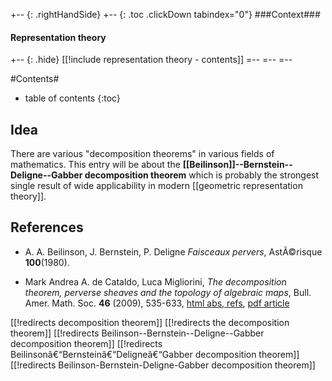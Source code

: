 
+-- {: .rightHandSide}
+-- {: .toc .clickDown tabindex="0"}
###Context###
#### Representation theory
+-- {: .hide}
[[!include representation theory - contents]]
=--
=--
=--

#Contents#
* table of contents
{:toc}

## Idea

There are various "decomposition theorems" in various fields of mathematics.  This entry will be about the **[[Beilinson]]--Bernstein--Deligne--Gabber decomposition theorem** which is probably the strongest single result of wide applicability in modern [[geometric representation theory]].


## References

* A. A. Beilinson, J. Bernstein, P. Deligne _Faisceaux pervers_, AstÃ©risque __100__(1980).

* Mark Andrea A. de Cataldo, Luca Migliorini, _The decomposition theorem, perverse sheaves and the topology of algebraic maps_, Bull. Amer. Math. Soc. __46__ (2009), 535-633, [html abs, refs](http://www.ams.org/bull/2009-46-04/S0273-0979-09-01260-9/home.html), [pdf article](http://www.ams.org/bull/2009-46-04/S0273-0979-09-01260-9/S0273-0979-09-01260-9.pdf)


[[!redirects decomposition theorem]]
[[!redirects the decomposition theorem]]
[[!redirects Beilinson--Bernstein--Deligne--Gabber decomposition theorem]]
[[!redirects Beilinsonâ€“Bernsteinâ€“Deligneâ€“Gabber decomposition theorem]]
[[!redirects Beilinson-Bernstein-Deligne-Gabber decomposition theorem]]
